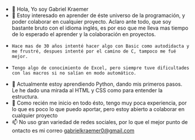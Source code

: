 - 👋 Hola, Yo soy Gabriel Kraemer
- 👀 Estoy interesado en aprender de éste universo de la programación, y poder colaborar en cualquier proyecto. Aclaro ante todo, que soy bastante bruto con el idioma inglés, es         por eso que me lleva mas tiempo de lo esperado el aprender y la colaboración en proyectos.
-     Hace mas de 30 años intenté hacer algo con Basic como autodidacta y me frustré, despues intenté por el camino de C, tampoco me fué mejor. 
-     Tengo algo de conocimiento de Excel, pero siempre tuve dificultades con las macros si no salían en modo automático.
- 🌱 Actualmente estoy aprendiendo Python, dando mis primeros pasos. Le he dado una mirada al HTML y CSS como para entender la estructura.
- 💞️ Como recién me inicio en todo ésto, tengo muy poca experiencia, por lo que es poco lo que puedo aportar, pero estoy abierto a colaborar en cualquier proyecto
- 📫 No uso gran variedad de redes sociales, por lo que el mejor punto de ontacto es mi correo gabrielkraemer0@gmail.com

<!---
Gabriel-Kraemer/Gabriel-Kraemer is a ✨ special ✨ repository because its `README.md` (this file) appears on your GitHub profile.
You can click the Preview link to take a look at your changes.
--->
